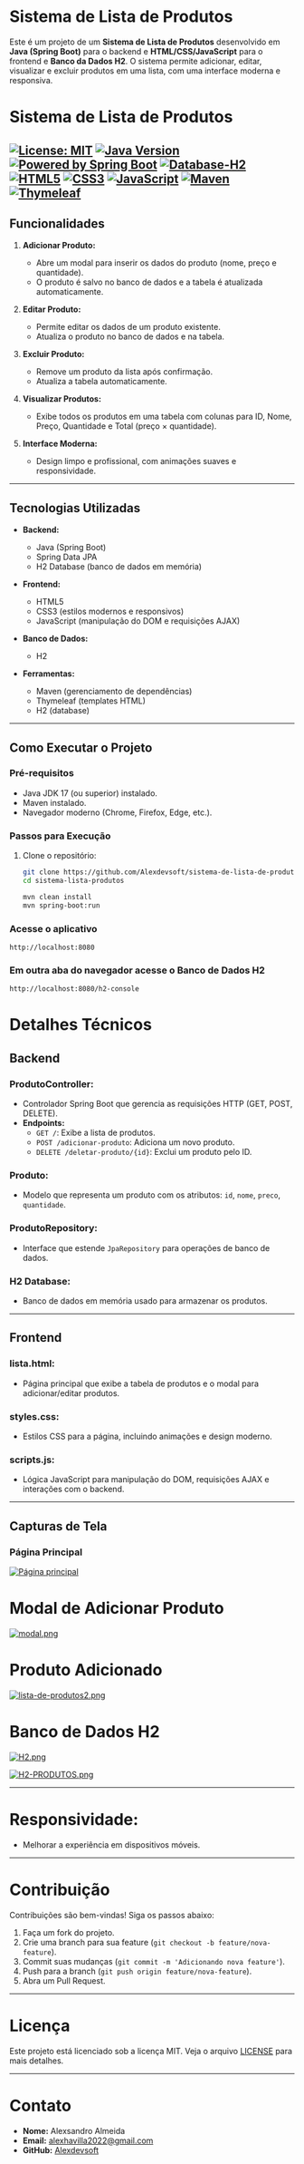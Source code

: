 # Sistema de Lista de Produtos

Este é um projeto de um **Sistema de Lista de Produtos** desenvolvido em **Java (Spring Boot)** para o backend e **HTML/CSS/JavaScript** para o frontend e **Banco da Dados H2**. O sistema permite adicionar, editar, visualizar e excluir produtos em uma lista, com uma interface moderna e responsiva.

# Sistema de Lista de Produtos

[](https://github.com/Alexdevsoft/sistema-de-lista-produtos/actions/workflows/build.yml/badge.svg)
[![License: MIT](https://img.shields.io/badge/License-MIT-yellow.svg)](https://opensource.org/licenses/MIT)
[![Java Version](https://img.shields.io/badge/Java-17-blue.svg)](https://www.oracle.com/java/technologies/javase-jdk17-downloads.html)
[![Powered by Spring Boot](https://img.shields.io/badge/Powered%20by-Spring%20Boot-brightgreen.svg)](https://spring.io/projects/spring-boot)
[![Database-H2](https://img.shields.io/badge/Database-H2-blue.svg)](https://www.h2database.com)
[![HTML5](https://img.shields.io/badge/HTML5-E34F26?style=flat&logo=html5&logoColor=white)](https://developer.mozilla.org/en-US/docs/Web/Guide/HTML/HTML5)
[![CSS3](https://img.shields.io/badge/CSS3-1572B6?style=flat&logo=css3&logoColor=white)](https://developer.mozilla.org/en-US/docs/Web/CSS)
[![JavaScript](https://img.shields.io/badge/JavaScript-F7DF1E?style=flat&logo=javascript&logoColor=black)](https://developer.mozilla.org/en-US/docs/Web/JavaScript)
[![Maven](https://img.shields.io/badge/Maven-CC0000?style=flat&logo=apache-maven&logoColor=white)](https://maven.apache.org/)
[![Thymeleaf](https://img.shields.io/badge/Thymeleaf-005F0F?style=flat&logo=thymeleaf&logoColor=white)](https://www.thymeleaf.org/)
---

## Funcionalidades

1. **Adicionar Produto:**
   - Abre um modal para inserir os dados do produto (nome, preço e quantidade).
   - O produto é salvo no banco de dados e a tabela é atualizada automaticamente.

2. **Editar Produto:**
   - Permite editar os dados de um produto existente.
   - Atualiza o produto no banco de dados e na tabela.

3. **Excluir Produto:**
   - Remove um produto da lista após confirmação.
   - Atualiza a tabela automaticamente.

4. **Visualizar Produtos:**
   - Exibe todos os produtos em uma tabela com colunas para ID, Nome, Preço, Quantidade e Total (preço × quantidade).

5. **Interface Moderna:**
   - Design limpo e profissional, com animações suaves e responsividade.

---

## Tecnologias Utilizadas

- **Backend:**
  - Java (Spring Boot)
  - Spring Data JPA
  - H2 Database (banco de dados em memória)

- **Frontend:**
  - HTML5
  - CSS3 (estilos modernos e responsivos)
  - JavaScript (manipulação do DOM e requisições AJAX)
 
- **Banco de Dados:**
  - H2

- **Ferramentas:**
  - Maven (gerenciamento de dependências)
  - Thymeleaf (templates HTML)
  - H2 (database)

---

## Como Executar o Projeto

### Pré-requisitos

- Java JDK 17 (ou superior) instalado.
- Maven instalado.
- Navegador moderno (Chrome, Firefox, Edge, etc.).

### Passos para Execução

1. Clone o repositório:

   ```bash
   git clone https://github.com/Alexdevsoft/sistema-de-lista-de-produtos.git
   cd sistema-lista-produtos

   mvn clean install
   mvn spring-boot:run

  ### Acesse o aplicativo
    http://localhost:8080
  ### Em outra aba do navegador acesse o Banco de Dados H2
    http://localhost:8080/h2-console

  # Detalhes Técnicos

## Backend

### ProdutoController:
- Controlador Spring Boot que gerencia as requisições HTTP (GET, POST, DELETE).
- **Endpoints:**
  - `GET /`: Exibe a lista de produtos.
  - `POST /adicionar-produto`: Adiciona um novo produto.
  - `DELETE /deletar-produto/{id}`: Exclui um produto pelo ID.

### Produto:
- Modelo que representa um produto com os atributos: `id`, `nome`, `preco`, `quantidade`.

### ProdutoRepository:
- Interface que estende `JpaRepository` para operações de banco de dados.

### H2 Database:
- Banco de dados em memória usado para armazenar os produtos.

---

## Frontend

### lista.html:
- Página principal que exibe a tabela de produtos e o modal para adicionar/editar produtos.

### styles.css:
- Estilos CSS para a página, incluindo animações e design moderno.

### scripts.js:
- Lógica JavaScript para manipulação do DOM, requisições AJAX e interações com o backend.

---

## Capturas de Tela

### Página Principal

[![Página principal](https://i.postimg.cc/cHdG6HQt/lista-de-produtos.png)](https://postimg.cc/JyY22RYR)

# Modal de Adicionar Produto

[![modal.png](https://i.postimg.cc/qRNGTfRh/modal.png)](https://postimg.cc/9Rj9dnyC)

# Produto Adicionado
[![lista-de-produtos2.png](https://i.postimg.cc/dtq2b8cd/lista-de-produtos2.png)](https://postimg.cc/kDpR8R4X)

# Banco de Dados H2

[![H2.png](https://i.postimg.cc/zBKnwvwJ/H2.png)](https://postimg.cc/5Y9YbxkG)

[![H2-PRODUTOS.png](https://i.postimg.cc/9MZn4Wr9/H2-PRODUTOS.png)](https://postimg.cc/7GPVdr1P)

---

# **Responsividade:**
   - Melhorar a experiência em dispositivos móveis.

---

# Contribuição

Contribuições são bem-vindas! Siga os passos abaixo:

1. Faça um fork do projeto.
2. Crie uma branch para sua feature (`git checkout -b feature/nova-feature`).
3. Commit suas mudanças (`git commit -m 'Adicionando nova feature'`).
4. Push para a branch (`git push origin feature/nova-feature`).
5. Abra um Pull Request.

---

# Licença

Este projeto está licenciado sob a licença MIT. Veja o arquivo [LICENSE](LICENSE) para mais detalhes.

---

# Contato

- **Nome:** Alexsandro Almeida
- **Email:** alexhavilla2022@gmail.com
- **GitHub:** [Alexdevsoft](https://github.com/Alexdevsoft)
